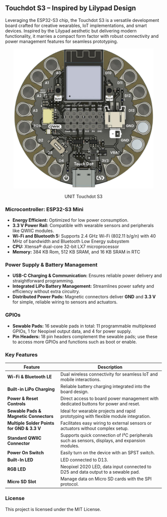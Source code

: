 ## Touchdot S3 – Inspired by Lilypad Design

Leveraging the ESP32-S3 chip, the Touchdot S3 is a versatile development board crafted for creative wearables, IoT implementations, and smart devices. Inspired by the Lilypad aesthetic but delivering modern functionality, it marries a compact form factor with robust connectivity and power management features for seamless prototyping.

<div align="center">
  <a href="#"><img src="hardware/resources/touchdot.png" width="450px" alt="UNIT Touchdot S3"></a>
  <p>UNIT Touchdot S3</p>
</div>

### Microcontroller: ESP32-S3 Mini

- **Energy Efficient:** Optimized for low power consumption.
- **3.3 V Power Rail:** Compatible with wearable sensors and peripherals like QWIIC modules.
- **Wi-Fi and Bluetooth 5:** Supports 2.4 GHz Wi-Fi (802.11 b/g/n) with 40 MHz of bandwidth and Bluetooth Low Energy subsystem
- **CPU:** Xtensa® dual-core 32-bit LX7 microprocessor
- **Memory:** 384 KB Rom, 512 KB SRAM, and 16 KB SRAM in RTC  

### Power Supply & Battery Management

- **USB-C Charging & Communication:** Ensures reliable power delivery and straightforward programming.
- **Integrated LiPo Battery Management:** Streamlines power safety and efficiency without extra circuitry.
- **Distributed Power Pads:** Magnetic connectors deliver **GND** and **3.3 V** for simple, reliable wiring to sensors and actuators.

### GPIOs

- **Sewable Pads:** 16 sewable pads in total: 11 programmable multiplexed GPIOs, 1 for Neopixel output data, and 4 for power supply.
- **Pin Headers:** 18 pin headers complement the sewable pads; use these to access more GPIOs and functions such as boot or enable.

### Key Features

| Feature                                    | Description                                                                                                     |
|--------------------------------------------|-----------------------------------------------------------------------------------------------------------------|
| **Wi-Fi & Bluetooth LE**                   | Dual wireless connectivity for seamless IoT and mobile interactions.                                            |
| **Built-in LiPo Charging**                 | Reliable battery charging integrated into the board design.                                                     |
| **Power & Reset Controls**                 | Direct access to board power management with dedicated buttons for power and reset.                             |
| **Sewable Pads & Magnetic Connectors**     | Ideal for wearable projects and rapid prototyping with flexible module integration.                             |
| **Multiple Solder Points for GND & 3.3 V** | Facilitates easy wiring to external sensors or actuators without complex setup.                                 |
| **Standard QWIIC Connector**               | Supports quick connection of I²C peripherals such as sensors, displays, and expansion modules.                  |
| **Power On Switch**                        | Easily turn on the device with an SPST switch.                                                                  |
| **Built-In LED**                           | LED connected to D13.                                                                                           |
| **RGB LED**                                | Neopixel 2020 LED, data input connected to D25 and data output to a sewable pad.                                |
| **Micro SD Slot**                          | Manage data on Micro SD cards with the SPI protocol.                                                            |

### License

This project is licensed under the MIT License.
